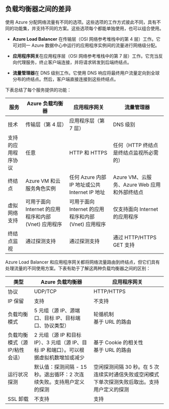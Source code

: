 ## 负载均衡器之间的差异

使用 Azure 分配网络流量有不同的选项。这些选项的工作方式彼此不同，具有不同的功能集，并支持不同的方案。这些选项每个都能单独使用，也可以组合使用。

- **Azure Load Balancer** 在传输层（OSI 网络参考堆栈中的第 4 层）工作。它可对同一 Azure 数据中心中运行的应用程序实例间的流量进行网络级分配。

- **应用程序网关**在应用程序层（OSI 网络参考堆栈中的第 7 层）工作。它充当反向代理服务，终止客户端连接，并将请求转发到后端终结点。

- **流量管理器**在 DNS 级别工作。它使用 DNS 响应将最终用户流量定向到全球分布的终结点。然后，客户端直接连接到这些终结点。

下表总结了每个服务提供的功能：

| 服务 | Azure 负载均衡器 | 应用程序网关 | 流量管理器 |
|---|---|---|---|
|技术| 传输层（第 4 层） | 应用程序层（第 7 层） | DNS 级别 |
| 支持的应用程序协议 |	任意 | HTTP 和 HTTPS | 	任何（HTTP 终结点是终结点监视所必需的） |
| 终结点 | Azure VM 和云服务角色实例 | 任何 Azure 内部 IP 地址或公共 Internet IP 地址 | Azure VM、云服务、Azure Web 应用和外部终结点 |
| 虚拟网络支持 | 可用于面向 Internet 的应用程序和内部 (Vnet) 应用程序 | 可用于面向 Internet 的应用程序和内部 (Vnet) 应用程序 |	仅支持面向 Internet 的应用程序 |
终结点监视 | 通过探测支持 | 通过探测支持 | 通过 HTTP/HTTPS GET 支持 | 

Azure Load Balancer 和应用程序网关都将网络流量路由到终结点，但它们具有处理流量的不同使用方案。下表有助于了解这两种负载均衡器之间的区别：

| 类型 | Azure 负载均衡器 | 应用程序网关 |
|---|---|---|
| 协议 | UDP/TCP | HTTP/HTTPS |
| IP 保留 | 支持 | 不支持 | 
| 负载均衡模式 | 5 元组（源 IP、源端口、目标 IP、目标端口、协议类型） | 轮循机制<br>基于 URL 的路由 | 
| 负载均衡模式（源 IP/粘性会话） | 2 元组（源 IP 和目标 IP）、3 元组（源 IP、目标 IP 和端口）。可以根据虚拟机数增加或减少 | 基于 Cookie 的相关性<br>基于 URL 的路由 |
| 运行状况探测 | 默认值：探测间隔 - 15 秒。退出循环：2 次连续失败。支持用户定义的探测 | 空闲探测间隔 30 秒。在 5 次连续实时通信失败或空闲模式下单次探测失败后取出。支持用户定义的探测 | 
| SSL 卸载 | 不支持 | 支持 | 
  
<!---HONumber=Mooncake_0926_2016-->